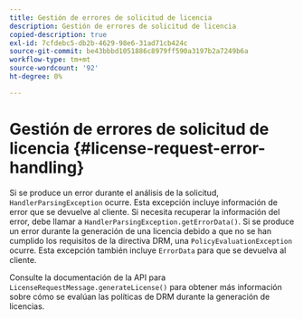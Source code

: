 ```yaml
---
title: Gestión de errores de solicitud de licencia
description: Gestión de errores de solicitud de licencia
copied-description: true
exl-id: 7cfdebc5-db2b-4629-98e6-31ad71cb424c
source-git-commit: be43bbbd1051886c8979ff590a3197b2a7249b6a
workflow-type: tm+mt
source-wordcount: '92'
ht-degree: 0%

---
```


# Gestión de errores de solicitud de licencia {#license-request-error-handling}

Si se produce un error durante el análisis de la solicitud, `HandlerParsingException` ocurre. Esta excepción incluye información de error que se devuelve al cliente. Si necesita recuperar la información del error, debe llamar a `HandlerParsingException.getErrorData()`. Si se produce un error durante la generación de una licencia debido a que no se han cumplido los requisitos de la directiva DRM, una `PolicyEvaluationException` ocurre. Esta excepción también incluye `ErrorData` para que se devuelva al cliente.

Consulte la documentación de la API para `LicenseRequestMessage.generateLicense()` para obtener más información sobre cómo se evalúan las políticas de DRM durante la generación de licencias.
